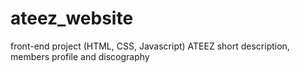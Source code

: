 # ateez_website
front-end project (HTML, CSS, Javascript)
ATEEZ short description, members profile and discography
